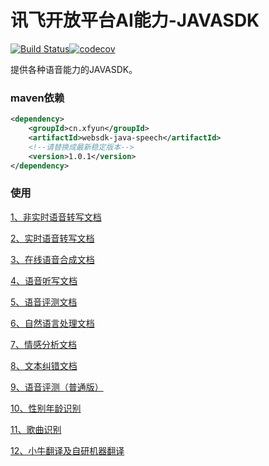 # 讯飞开放平台AI能力-JAVASDK

[![Build Status](https://www.travis-ci.com/iFLYTEK-OP/websdk-java.svg?branch=feature-ci)](https://www.travis-ci.com/iFLYTEK-OP/websdk-java)[![codecov](https://codecov.io/gh/iFLYTEK-OP/websdk-java/branch/feature-ci/graph/badge.svg?token=KQRe0Igv9b)](https://codecov.io/gh/iFLYTEK-OP/websdk-java)

提供各种语音能力的JAVASDK。

### maven依赖
```xml
<dependency>
    <groupId>cn.xfyun</groupId>
    <artifactId>websdk-java-speech</artifactId>
    <!--请替换成最新稳定版本-->
    <version>1.0.1</version>
</dependency>
```

### 使用

[1、非实时语音转写文档](https://github.com/iFLYTEK-OP/websdk-java-speech/blob/master/LFASR.md)


[2、实时语音转写文档](https://github.com/iFLYTEK-OP/websdk-java-speech/blob/master/RTASR.md)


[3、在线语音合成文档](https://github.com/iFLYTEK-OP/websdk-java-speech/blob/master/TTS.md)


[4、语音听写文档](https://github.com/iFLYTEK-OP/websdk-java-speech/blob/master/IAT.md)


[5、语音评测文档](https://github.com/iFLYTEK-OP/websdk-java-speech/blob/master/ISE.md)


[6、自然语言处理文档](https://github.com/iFLYTEK-OP/websdk-java/blob/master/LTP.md)


[7、情感分析文档](https://github.com/iFLYTEK-OP/websdk-java-speech/blob/master/SA.md)


[8、文本纠错文档](https://github.com/iFLYTEK-OP/websdk-java-speech/blob/master/TEXT_CORRECTION.md)


[9、语音评测（普通版）](https://github.com/iFLYTEK-OP/websdk-java-speech/blob/master/ISE_COMMON.md)


[10、性别年龄识别](https://github.com/iFLYTEK-OP/websdk-java-speech/blob/master/IGR.md)


[11、歌曲识别](https://github.com/iFLYTEK-OP/websdk-java-speech/blob/master/QBH.md)


[12、小牛翻译及自研机器翻译](https://github.com/iFLYTEK-OP/websdk-java/blob/master/TRANSLATE.md)
